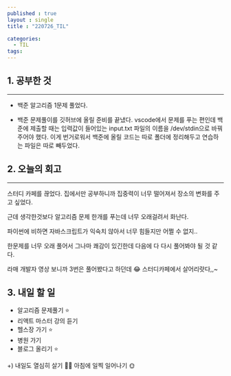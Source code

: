 ```yaml
---
published : true
layout : single
title : "220726_TIL"

categories:
  - TIL
tags:
---
```

## 1. 공부한 것
---
* 백준 알고리즘 1문제 풀었다. 

* 백준 문제풀이를 깃허브에 올릴 준비를 끝냈다. vscode에서 문제를 푸는 편인데 백준에 제출할 때는 입력값이 들어있는 input.txt 파일의 이름을 /dev/stdin으로 바꿔주어야 했다. 이게 번거로워서 백준에 올릴 코드는 따로 폴더에 정리해두고 연습하는 파일은 따로 빼두었다. 

## 2. 오늘의 회고
---
스터디 카페를 끊었다. 집에서만 공부하니까 집중력이 너무 떨어져서 장소의 변화를 주고 싶었다.

근데 생각한것보다 알고리즘 문제 한개를 푸는데 너무 오래걸려서 화난다. 

파이썬에 비하면 자바스크립트가 익숙치 않아서 너무 힘들지만 어쩔 수 없지.. 

한문제를 너무 오래 풀어서 그나마 쾌감이 있긴한데 다음에 다 다시 풀어봐야 될 것 같다. 

라매 개발자 영상 보니까 3번은 풀어봤다고 하던데 😂 스터디카페에서 살어리랏다,,~

## 3. 내일 할 일
* 알고리즘 문제풀기 ⭐
* 리액트 마스터 강의 듣기
* 헬스장 가기 ⭐
* 병원 가기
* 블로그 올리기 ⭐

+) 내일도 열심히 살기 👊🏻 아침에 일찍 일어나기 🌞

